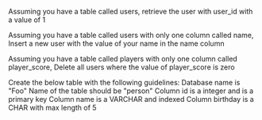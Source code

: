 Assuming you have a table called users, retrieve the user with user_id with a value of 1

Assuming you have a table called users with only one column called name, Insert a new user with the value of your name in the name column

Assuming you have a table called players with only one column called player_score, Delete all users where the value of player_score is zero

Create the below table with the following guidelines:
Database name is "Foo"
Name of the table should be "person"
Column id is a integer  and is a primary key
Column name is a VARCHAR and indexed
Column birthday is a CHAR with max length of 5
